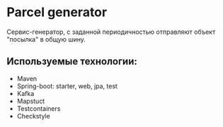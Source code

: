 # Parcel generator
Сервис-генератор, с заданной периодичностью отправляют объект "посылка" в общую шину.

## Используемые технологии:
- Maven
- Spring-boot: starter, web, jpa, test
- Kafka
- Mapstuct
- Testcontainers
- Checkstyle
